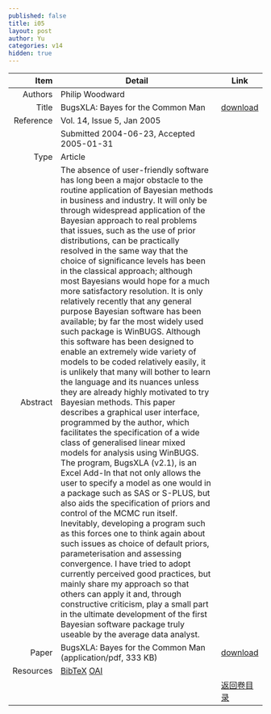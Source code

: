 ```yaml
---
published: false
title: i05
layout: post
author: Yu
categories: v14
hidden: true
---
```


| Item | Detail | Link |
|---:|---|---|
| Authors | Philip  Woodward| |
| Title |BugsXLA: Bayes for the Common Man | [download](http://www.jstatsoft.org/v14/i05/paper) |
| Reference |Vol. 14, Issue 5, Jan 2005 | |
| | Submitted 2004-06-23, Accepted 2005-01-31| | 
| Type | Article| |
| Abstract | The absence of user-friendly software has long been a major obstacle to the routine application of Bayesian methods in business and industry. It will only be through widespread application of the Bayesian approach to real problems that issues, such as the use of prior distributions, can be practically resolved in the same way that the choice of significance levels has been in the classical approach; although most Bayesians would hope for a much more satisfactory resolution. It is only relatively recently that any general purpose Bayesian software has been available; by far the most widely used such package is WinBUGS. Although this software has been designed to enable an extremely wide variety of models to be coded relatively easily, it is unlikely that many will bother to learn the language and its nuances unless they are already highly motivated to try Bayesian methods. This paper describes a graphical user interface, programmed by the author, which facilitates the specification of a wide class of generalised linear mixed models for analysis using WinBUGS. The program, BugsXLA (v2.1), is an Excel Add-In that not only allows the user to specify a model as one would in a package such as SAS or S-PLUS, but also aids the specification of priors and control of the MCMC run itself. Inevitably, developing a program such as this forces one to think again about such issues as choice of default priors, parameterisation and assessing convergence. I have tried to adopt currently perceived good practices, but mainly share my approach so that others can apply it and, through constructive criticism, play a small part in the ultimate development of the first Bayesian software package truly useable by the average data analyst.| |
| Paper | BugsXLA: Bayes for the Common Man  (application/pdf, 333 KB)| [download](http://www.jstatsoft.org/v14/i05/paper) |
| Resources | [BibTeX](http://www.jstatsoft.org/v14/i05/bibtex) [OAI](http://www.jstatsoft.org/oai?verb=GetRecord&identifier=oai.jstatsoft/v14/i05&prefix=oai_dc)| |
| |  | [返回卷目录]({{site.baseurl}}/volume/v14.html) |